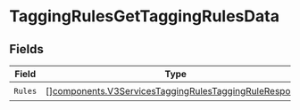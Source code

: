 # TaggingRulesGetTaggingRulesData


## Fields

| Field                                                                                                                          | Type                                                                                                                           | Required                                                                                                                       | Description                                                                                                                    |
| ------------------------------------------------------------------------------------------------------------------------------ | ------------------------------------------------------------------------------------------------------------------------------ | ------------------------------------------------------------------------------------------------------------------------------ | ------------------------------------------------------------------------------------------------------------------------------ |
| `Rules`                                                                                                                        | [][components.V3ServicesTaggingRulesTaggingRuleResponse](../../models/components/v3servicestaggingrulestaggingruleresponse.md) | :heavy_check_mark:                                                                                                             | N/A                                                                                                                            |